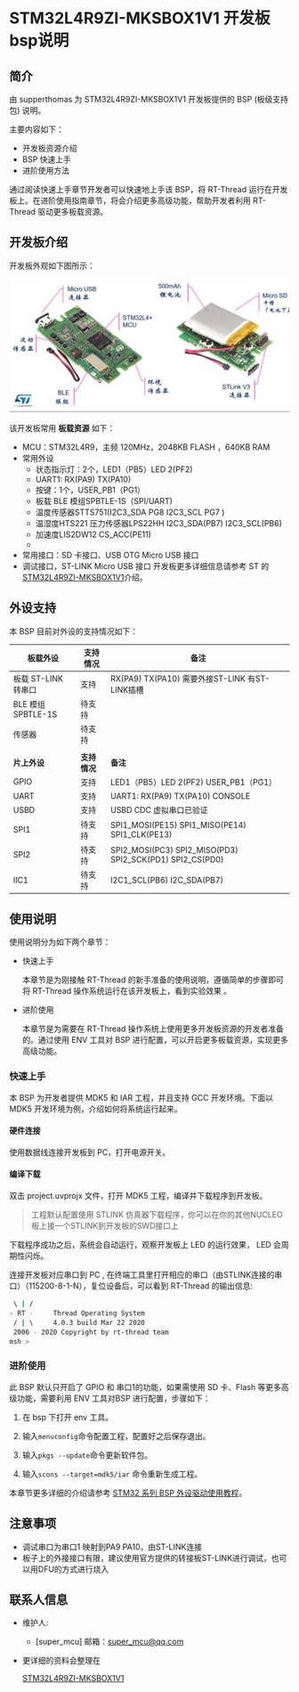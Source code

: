 # STM32L4R9ZI-MKSBOX1V1 开发板bsp说明

## 简介

由 supperthomas 为 STM32L4R9ZI-MKSBOX1V1 开发板提供的 BSP (板级支持包) 说明。

主要内容如下：

- 开发板资源介绍
- BSP 快速上手
- 进阶使用方法

通过阅读快速上手章节开发者可以快速地上手该 BSP，将 RT-Thread 运行在开发板上。在进阶使用指南章节，将会介绍更多高级功能，帮助开发者利用 RT-Thread 驱动更多板载资源。

## 开发板介绍

开发板外观如下图所示：

![board](figures/board.png)

该开发板常用 **板载资源** 如下：

- MCU：STM32L4R9，主频 120MHz，2048KB FLASH ，640KB RAM
- 常用外设
  - 状态指示灯：2个，LED1（PB5）LED 2(PF2)
  - UART1: RX(PA9) TX(PA10)
  - 按键：1个，USER_PB1（PG1）
  - 板载 BLE 模组SPBTLE-1S（SPI/UART)
  - 温度传感器STTS751(I2C3_SDA PG8  I2C3_SCL PG7 )
  - 温湿度HTS221 压力传感器LPS22HH   I2C3_SDA(PB7) I2C3_SCL(PB6)
  - 加速度LIS2DW12  CS_ACC(PE11)
  -
- 常用接口：SD 卡接口、USB OTG Micro USB 接口
- 调试接口，ST-LINK Micro USB 接口
开发板更多详细信息请参考 ST 的 [STM32L4R9ZI-MKSBOX1V1](https://www.st.com/zh/evaluation-tools/steval-mksbox1v1.html)介绍。

## 外设支持

本 BSP 目前对外设的支持情况如下：

|   **板载外设**    |  **支持情况**     |   **备注**   |
| ---- | ---- | ---- |
| 板载 ST-LINK 转串口 | 支持 | RX(PA9) TX(PA10) 需要外接ST-LINK 有ST-LINK插槽 |
| BLE 模组SPBTLE-1S | 待支持 |  |
| 传感器 | 待支持 |  |
|  |  |  |
|   **片上外设**      |    **支持情况**   |   **备注**    |
| GPIO | 支持 | LED1（PB5）LED 2(PF2) USER_PB1（PG1） |
| UART | 支持 | UART1: RX(PA9) TX(PA10)   CONSOLE |
| USBD | 支持 | USBD CDC 虚拟串口已验证 |
| SPI1 | 待支持 | SPI1_MOSI(PE15) SPI1_MISO(PE14) SPI1_CLK(PE13) |
| SPI2 | 待支持 | SPI2_MOSI(PC3) SPI2_MISO(PD3) SPI2_SCK(PD1) SPI2_CS(PD0) |
| IIC1 | 待支持 | I2C1_SCL(PB6)   I2C_SDA(PB7) |


## 使用说明

使用说明分为如下两个章节：

- 快速上手

    本章节是为刚接触 RT-Thread 的新手准备的使用说明，遵循简单的步骤即可将 RT-Thread 操作系统运行在该开发板上，看到实验效果 。

- 进阶使用

    本章节是为需要在 RT-Thread 操作系统上使用更多开发板资源的开发者准备的。通过使用 ENV 工具对 BSP 进行配置，可以开启更多板载资源，实现更多高级功能。


### 快速上手

本 BSP 为开发者提供 MDK5 和 IAR 工程，并且支持 GCC 开发环境。下面以 MDK5 开发环境为例，介绍如何将系统运行起来。

#### 硬件连接

使用数据线连接开发板到 PC，打开电源开关。

#### 编译下载

双击 project.uvprojx 文件，打开 MDK5 工程，编译并下载程序到开发板。

> 工程默认配置使用 STLINK 仿真器下载程序，你可以在你的其他NUCLEO板上接一个STLINK到开发板的SWD接口上

下载程序成功之后，系统会自动运行，观察开发板上 LED 的运行效果， LED 会周期性闪烁。

连接开发板对应串口到 PC , 在终端工具里打开相应的串口（由STLINK连接的串口）（115200-8-1-N），复位设备后，可以看到 RT-Thread 的输出信息:

```bash
 \ | /
- RT -     Thread Operating System
 / | \     4.0.3 build Mar 22 2020
 2006 - 2020 Copyright by rt-thread team
msh >
```
### 进阶使用

此 BSP 默认只开启了 GPIO 和 串口1的功能，如果需使用 SD 卡、Flash 等更多高级功能，需要利用 ENV 工具对BSP 进行配置，步骤如下：

1. 在 bsp 下打开 env 工具。

2. 输入`menuconfig`命令配置工程，配置好之后保存退出。

3. 输入`pkgs --update`命令更新软件包。

4. 输入`scons --target=mdk5/iar` 命令重新生成工程。

本章节更多详细的介绍请参考 [STM32 系列 BSP 外设驱动使用教程](../docs/STM32系列BSP外设驱动使用教程.md)。

## 注意事项

- 调试串口为串口1 映射到PA9   PA10，由ST-LINK连接
- 板子上的外接接口有限，建议使用官方提供的转接板ST-LINK进行调试，也可以用DFU的方式进行烧入


## 联系人信息

- 维护人:

  - [super_mcu] 邮箱：[super_mcu@qq.com](mailto:super_mcu@qq.com)

-  更详细的资料会整理在

   [STM32L4R9ZI-MKSBOX1V1](https://github.com/supperthomas/BSP_BOARD_STM32L4R9ZI_MKSBOX1V1.git)


